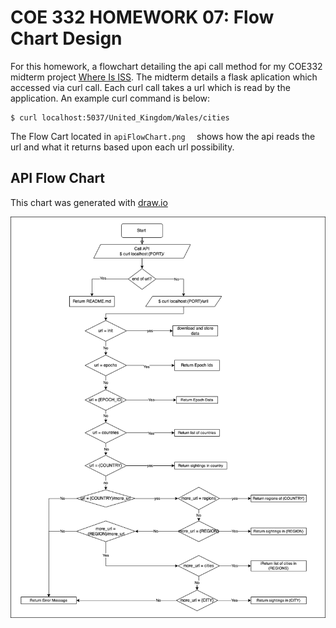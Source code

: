 # COE 332 HOMEWORK 07: Flow Chart Design

For this homework, a flowchart detailing the api call method for my COE332 midterm project [Where Is ISS](https://github.com/lukewilson37/where-is-ISS). The midterm details a flask aplication which accessed via curl call. Each curl call takes a url which is read by the application. An example curl command is below:

```shell
$ curl localhost:5037/United_Kingdom/Wales/cities
```
The Flow Cart located in ```apiFlowChart.png  ``` shows how the api reads the url and what it returns based upon each url possibility. 

## API Flow Chart

This chart was generated with [draw.io](draw.io)

![apiFlowChart](https://raw.githubusercontent.com/lukewilson37/coe332-lew2547/main/homework07/apiFlowChart.png)

